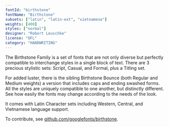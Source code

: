 ```yaml
---
fontId: "birthstone"
fontName: "Birthstone"
subsets: ["latin", "latin-ext", "vietnamese"]
weights: [400]
styles: ["normal"]
designer: "Robert Leuschke"
license: "OFL"
category: "HANDWRITING"
---
```


<p>
The Birthstone Family is a set of fonts that are not only diverse but perfectly compatible to interchange styles in a single block of text. There are 3 precious stylistic sets: Script, Casual, and Formal, plus a Titling set.
</p>
<p>
For added luster, there is the sibling Birthstone Bounce (both Regular and Medium weights) a version that includes caps and ending swashed forms. All the styles are uniquely compatible to one another, but distinctly different. See how easily the fonts may change according to the needs of the look.
</p>
<p>
It comes with Latin Character sets including Western, Central, and Vietnamese language support.
</p>
<p>
To contribute, see <a href="https://github.com/googlefonts/birthstone" target="_blank">github.com/googlefonts/birthstone</a>.
</p>
